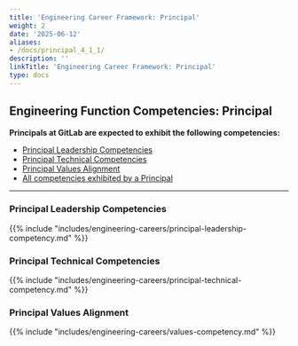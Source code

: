 ```yaml
---
title: 'Engineering Career Framework: Principal'
weight: 2
date: '2025-06-12'
aliases:
- /docs/principal_4_1_1/
description: ''
linkTitle: 'Engineering Career Framework: Principal'
type: docs
---
```


## Engineering Function Competencies: Principal

**Principals at GitLab are expected to exhibit the following competencies:**

- [Principal Leadership Competencies](#principal-leadership-competencies)
- [Principal Technical Competencies](#principal-technical-competencies)
- [Principal Values Alignment](#principal-values-alignment)
- [All competencies exhibited by a Principal](/handbook/engineering/careers/matrix/principal/)

---

### Principal Leadership Competencies

{{% include "includes/engineering-careers/principal-leadership-competency.md" %}}

### Principal Technical Competencies

{{% include "includes/engineering-careers/principal-technical-competency.md" %}}

### Principal Values Alignment

{{% include "includes/engineering-careers/values-competency.md" %}}
